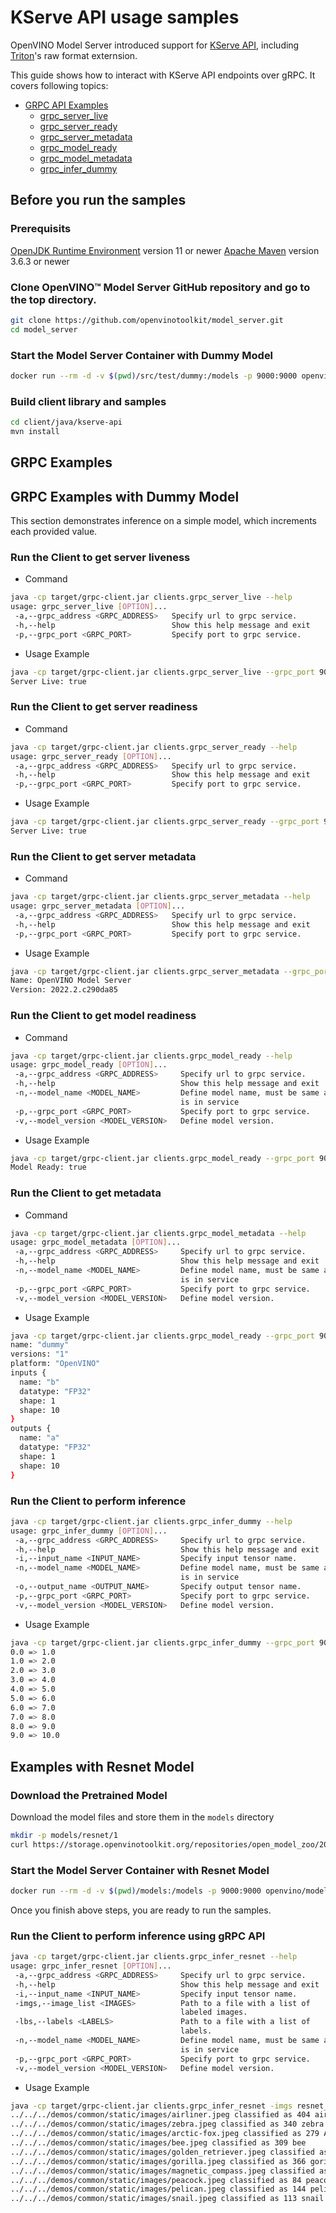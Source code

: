 # KServe API usage samples

OpenVINO Model Server introduced support for [KServe API](https://github.com/kserve/kserve/tree/master/docs/predict-api/v2), including [Triton](https://github.com/triton-inference-server)'s raw format externsion.

This guide shows how to interact with KServe API endpoints over gRPC. It covers following topics:
- <a href="#grpc-api">GRPC API Examples </a>
  - <a href="#grpc-server-live">grpc_server_live</a>
  - <a href="#grpc-server-ready">grpc_server_ready</a>
  - <a href="#grpc-server-metadata">grpc_server_metadata</a>
  - <a href="#grpc-model-ready">grpc_model_ready</a>
  - <a href="#grpc-model-metadata">grpc_model_metadata</a>
  - <a href="#grpc-model-infer">grpc_infer_dummy</a>

## Before you run the samples

### Prerequisits

[OpenJDK Runtime Environment](https://openjdk.org/) version 11 or newer
[Apache Maven](https://maven.apache.org/) version 3.6.3 or newer

### Clone OpenVINO&trade; Model Server GitHub repository and go to the top directory.
```Bash
git clone https://github.com/openvinotoolkit/model_server.git
cd model_server
```

### Start the Model Server Container with Dummy Model
```Bash
docker run --rm -d -v $(pwd)/src/test/dummy:/models -p 9000:9000 openvino/model_server:latest --model_name dummy --model_path /models --port 9000 
```

### Build client library and samples
```Bash
cd client/java/kserve-api
mvn install
```

## GRPC Examples <a name="grpc-api"></a>


## GRPC Examples with Dummy Model

This section demonstrates inference on a simple model, which increments each provided value. 

### Run the Client to get server liveness <a name="grpc-server-live"></a>

- Command

```Bash
java -cp target/grpc-client.jar clients.grpc_server_live --help
usage: grpc_server_live [OPTION]...
 -a,--grpc_address <GRPC_ADDRESS>   Specify url to grpc service.
 -h,--help                          Show this help message and exit
 -p,--grpc_port <GRPC_PORT>         Specify port to grpc service.
```

- Usage Example 

```Bash
java -cp target/grpc-client.jar clients.grpc_server_live --grpc_port 9000 --grpc_address localhost
Server Live: true
```

### Run the Client to get server readiness <a name="grpc-server-ready"></a>

- Command

```Bash
java -cp target/grpc-client.jar clients.grpc_server_ready --help
usage: grpc_server_ready [OPTION]...
 -a,--grpc_address <GRPC_ADDRESS>   Specify url to grpc service.
 -h,--help                          Show this help message and exit
 -p,--grpc_port <GRPC_PORT>         Specify port to grpc service.
```

- Usage Example

```Bash
java -cp target/grpc-client.jar clients.grpc_server_ready --grpc_port 9000 --grpc_address localhost
Server Live: true
```

### Run the Client to get server metadata <a name="grpc-server-metadata"></a>

- Command

```Bash
java -cp target/grpc-client.jar clients.grpc_server_metadata --help
usage: grpc_server_metadata [OPTION]...
 -a,--grpc_address <GRPC_ADDRESS>   Specify url to grpc service.
 -h,--help                          Show this help message and exit
 -p,--grpc_port <GRPC_PORT>         Specify port to grpc service.
```

- Usage Example

```Bash
java -cp target/grpc-client.jar clients.grpc_server_metadata --grpc_port 9000 --grpc_address localhost
Name: OpenVINO Model Server
Version: 2022.2.c290da85
```

### Run the Client to get model readiness <a name="grpc-model-ready"></a>

- Command

```Bash
java -cp target/grpc-client.jar clients.grpc_model_ready --help
usage: grpc_model_ready [OPTION]...
 -a,--grpc_address <GRPC_ADDRESS>     Specify url to grpc service.
 -h,--help                            Show this help message and exit
 -n,--model_name <MODEL_NAME>         Define model name, must be same as
                                      is in service
 -p,--grpc_port <GRPC_PORT>           Specify port to grpc service.
 -v,--model_version <MODEL_VERSION>   Define model version.
```

- Usage Example

```Bash
java -cp target/grpc-client.jar clients.grpc_model_ready --grpc_port 9000 --grpc_address localhost --model_name dummy
Model Ready: true
```

### Run the Client to get metadata <a name="grpc-model-metadata"></a>

- Command

```Bash
java -cp target/grpc-client.jar clients.grpc_model_metadata --help
usage: grpc_model_metadata [OPTION]...
 -a,--grpc_address <GRPC_ADDRESS>     Specify url to grpc service.
 -h,--help                            Show this help message and exit
 -n,--model_name <MODEL_NAME>         Define model name, must be same as
                                      is in service
 -p,--grpc_port <GRPC_PORT>           Specify port to grpc service.
 -v,--model_version <MODEL_VERSION>   Define model version.
```

- Usage Example

```Bash
java -cp target/grpc-client.jar clients.grpc_model_ready --grpc_port 9000 --grpc_address localhost --model_name dummy
name: "dummy"
versions: "1"
platform: "OpenVINO"
inputs {
  name: "b"
  datatype: "FP32"
  shape: 1
  shape: 10
}
outputs {
  name: "a"
  datatype: "FP32"
  shape: 1
  shape: 10
}
```

### Run the Client to perform inference<a name="grpc-model-infer"></a>
```Bash
java -cp target/grpc-client.jar clients.grpc_infer_dummy --help
usage: grpc_infer_dummy [OPTION]...
 -a,--grpc_address <GRPC_ADDRESS>     Specify url to grpc service.
 -h,--help                            Show this help message and exit
 -i,--input_name <INPUT_NAME>         Specify input tensor name.
 -n,--model_name <MODEL_NAME>         Define model name, must be same as
                                      is in service
 -o,--output_name <OUTPUT_NAME>       Specify output tensor name.
 -p,--grpc_port <GRPC_PORT>           Specify port to grpc service.
 -v,--model_version <MODEL_VERSION>   Define model version.
```

- Usage Example

```Bash
java -cp target/grpc-client.jar clients.grpc_infer_dummy --grpc_port 9000 --grpc_address localhost
0.0 => 1.0
1.0 => 2.0
2.0 => 3.0
3.0 => 4.0
4.0 => 5.0
5.0 => 6.0
6.0 => 7.0
7.0 => 8.0
8.0 => 9.0
9.0 => 10.0
```

## Examples with Resnet Model

### Download the Pretrained Model
Download the model files and store them in the `models` directory
```Bash
mkdir -p models/resnet/1
curl https://storage.openvinotoolkit.org/repositories/open_model_zoo/2022.1/models_bin/2/resnet50-binary-0001/FP32-INT1/resnet50-binary-0001.bin https://storage.openvinotoolkit.org/repositories/open_model_zoo/2022.1/models_bin/2/resnet50-binary-0001/FP32-INT1/resnet50-binary-0001.xml -o models/resnet/1/resnet50-binary-0001.bin -o models/resnet/1/resnet50-binary-0001.xml
```

### Start the Model Server Container with Resnet Model
```Bash
docker run --rm -d -v $(pwd)/models:/models -p 9000:9000 openvino/model_server:latest --model_name resnet --model_path /models/resnet --port 9000 --layout NHWC:NCHW --plugin_config '{"PERFORMANCE_HINT":"LATENCY"}'
```

Once you finish above steps, you are ready to run the samples.

### Run the Client to perform inference using gRPC API
```Bash
java -cp target/grpc-client.jar clients.grpc_infer_resnet --help
usage: grpc_infer_resnet [OPTION]...
 -a,--grpc_address <GRPC_ADDRESS>     Specify url to grpc service.
 -h,--help                            Show this help message and exit
 -i,--input_name <INPUT_NAME>         Specify input tensor name.
 -imgs,--image_list <IMAGES>          Path to a file with a list of
                                      labeled images.
 -lbs,--labels <LABELS>               Path to a file with a list of
                                      labels.
 -n,--model_name <MODEL_NAME>         Define model name, must be same as
                                      is in service
 -p,--grpc_port <GRPC_PORT>           Specify port to grpc service.
 -v,--model_version <MODEL_VERSION>   Define model version.
```

- Usage Example

```Bash
java -cp target/grpc-client.jar clients.grpc_infer_resnet -imgs resnet_input_images.txt -lbs resnet_labels.txt --grpc_port 9000
../../../demos/common/static/images/airliner.jpeg classified as 404 airliner
../../../demos/common/static/images/zebra.jpeg classified as 340 zebra
../../../demos/common/static/images/arctic-fox.jpeg classified as 279 Arctic fox, white fox, Alopex lagopus
../../../demos/common/static/images/bee.jpeg classified as 309 bee
../../../demos/common/static/images/golden_retriever.jpeg classified as 207 golden retriever
../../../demos/common/static/images/gorilla.jpeg classified as 366 gorilla, Gorilla gorilla
../../../demos/common/static/images/magnetic_compass.jpeg classified as 635 magnetic compass
../../../demos/common/static/images/peacock.jpeg classified as 84 peacock
../../../demos/common/static/images/pelican.jpeg classified as 144 pelican
../../../demos/common/static/images/snail.jpeg classified as 113 snail
```
